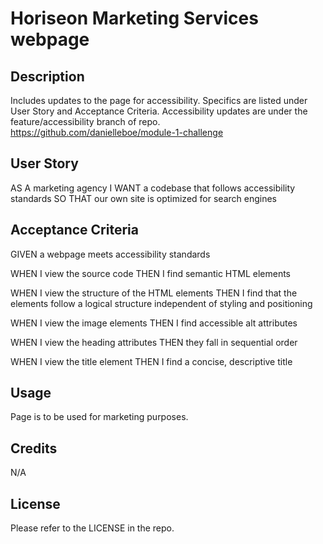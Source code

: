 # Horiseon Marketing Services webpage

## Description
Includes updates to the page for accessibility. Specifics are listed under User Story and Acceptance Criteria. Accessibility updates are under the feature/accessibility branch of repo. https://github.com/danielleboe/module-1-challenge

## User Story

AS A marketing agency
I WANT a codebase that follows accessibility standards
SO THAT our own site is optimized for search engines

## Acceptance Criteria

GIVEN a webpage meets accessibility standards

WHEN I view the source code
THEN I find semantic HTML elements

WHEN I view the structure of the HTML elements
THEN I find that the elements follow a logical structure independent of styling and positioning

WHEN I view the image elements
THEN I find accessible alt attributes

WHEN I view the heading attributes
THEN they fall in sequential order

WHEN I view the title element
THEN I find a concise, descriptive title

## Usage
Page is to be used for marketing purposes.

## Credits

N/A

## License

Please refer to the LICENSE in the repo.

